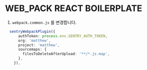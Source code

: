 # WEB_PACK REACT BOILERPLATE

1. `webpack.common.js` 를 변경합니다.

```ts
  sentryWebpackPlugin({
      authToken: process.env.SENTRY_AUTH_TOKEN,
      org: 'matthew',
      project: 'matthew',
      sourcemaps: {
        filesToDeleteAfterUpload: '**/*.js.map',
      },
    }),
```
